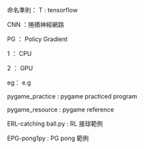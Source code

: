 命名準則：
T : tensorflow

CNN ：捲積神經網路

PG ： Policy Gradient

1 ： CPU

2 ： GPU

eg： e.g

pygame_practice : pygame practiced program 

pygame_resource : pygame reference

ERL-catching ball.py : RL 接球範例

EPG-pong1py : PG pong 範例


